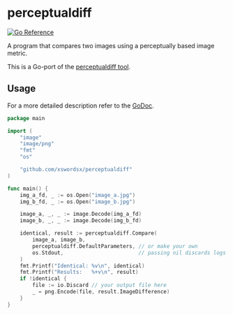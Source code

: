 # perceptualdiff

[![Go Reference](https://pkg.go.dev/badge/github.com/xswordsx/perceptualdiff.svg)](https://pkg.go.dev/github.com/xswordsx/perceptualdiff)

A program that compares two images using a perceptually based image metric.

This is a Go-port of the [perceptualdiff tool](https://github.com/myint/perceptualdiff).

## Usage

For a more detailed description refer to the [GoDoc](https://pkg.go.dev/github.com/xswordsx/perceptualdiff).

```go
package main

import (
	"image"
	"image/png"
	"fmt"
	"os"

	"github.com/xswordsx/perceptualdiff"
)

func main() {
	img_a_fd, _ := os.Open("image_a.jpg")
	img_b_fd, _ := os.Open("image_b.jpg")

	image_a, _, _ := image.Decode(img_a_fd)
	image_b, _, _ := image.Decode(img_b_fd)

	identical, result := perceptualdiff.Compare(
		image_a, image_b,
		perceptualdiff.DefaultParameters, // or make your own
		os.Stdout,                        // passing nil discards logs
	)
	fmt.Printf("Identical: %v\n", identical)
	fmt.Printf("Results:   %+v\n", result)
	if !identical {
		file := io.Discard // your output file here
		_ = png.Encode(file, result.ImageDifference)
	}
}
```
